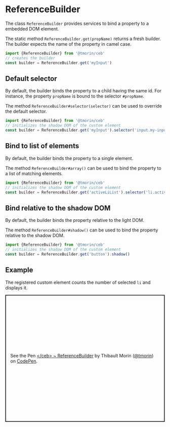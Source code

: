 # ReferenceBuilder

The class `ReferenceBuilder` provides services to bind a property to a embedded DOM element.

The static method `ReferenceBuilder.get(propName)` returns a fresh builder.
The builder expects the name of the property in camel case.

```javascript
import {ReferenceBuilder} from '@tmorin/ceb'
// creates the builder
const builder = ReferenceBuilder.get('myInput')
```

## Default selector

By default, the builder binds the property to a child having the same id.
For instance, the property `propName` is bound to the selector `#propName`.

The method `ReferenceBuilder#selector(selector)` can be used to override the default selector.

```javascript
import {ReferenceBuilder} from '@tmorin/ceb'
// initializes the shadow DOM of the custom element
const builder = ReferenceBuilder.get('myInput').selector('input.my-input')
```

## Bind to list of elements

By default, the builder binds the property to a single element.

The method `ReferenceBuilder#array()` can be used to bind the property to a list of matching elements.

```javascript
import {ReferenceBuilder} from '@tmorin/ceb'
// initializes the shadow DOM of the custom element
const builder = ReferenceBuilder.get('activeLiList').selector('li.active').array()
```

## Bind relative to the shadow DOM

By default, the builder binds the property relative to the light DOM.

The method `ReferenceBuilder#shadow()` can be used to bind the property relative to the  shadow DOM.

```javascript
import {ReferenceBuilder} from '@tmorin/ceb'
// initializes the shadow DOM of the custom element
const builder = ReferenceBuilder.get('button').shadow()
```

## Example

The registered custom element counts the number of selected `li` and displays it.

<p class="codepen" data-height="400" data-theme-id="light" data-default-tab="js,result" data-user="tmorin" data-slug-hash="LYEbRLE" style="height: 400px; box-sizing: border-box; display: flex; align-items: center; justify-content: center; border: 2px solid; margin: 1em 0; padding: 1em;" data-pen-title="&amp;lt;/ceb&amp;gt; ~ ReferenceBuilder">
  <span>See the Pen <a href="https://codepen.io/tmorin/pen/LYEbRLE">
  &lt;/ceb&gt; ~ ReferenceBuilder</a> by Thibault Morin (<a href="https://codepen.io/tmorin">@tmorin</a>)
  on <a href="https://codepen.io">CodePen</a>.</span>
</p>
<script async src="https://static.codepen.io/assets/embed/ei.js"></script>
